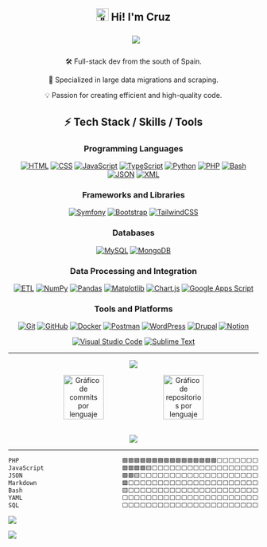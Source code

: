 <h2 align="center">
  <picture>
  <source srcset="https://fonts.gstatic.com/s/e/notoemoji/latest/1f44b/512.webp" type="image/webp">
  <img src="https://fonts.gstatic.com/s/e/notoemoji/latest/1f44b/512.gif" alt="👋" width="25" height="25">
</picture> Hi! I'm Cruz 

&nbsp;  [<img src="https://img.shields.io/badge/codecruz.mt@gmail.com-blue?logo=gmail">](mailto:codecruz.mt@gmail.com)

</h2>


<p align="center">
  🛠️ Full-stack dev from the south of Spain.
</p>
<p align="center">
📃 Specialized in large data migrations and scraping.
</p>
<p align="center">
💡 Passion for creating efficient and high-quality code.
</p>

<h2 align="center">

⚡ Tech Stack / Skills / Tools

</h2>


<div align="center">

### Programming Languages
[![HTML](https://img.shields.io/badge/HTML-%23E34F26.svg?logo=html5&logoColor=white)](#)
[![CSS](https://img.shields.io/badge/CSS-1572B6?logo=css3&logoColor=fff)](#)
[![JavaScript](https://img.shields.io/badge/JavaScript-F7DF1E?logo=javascript&logoColor=000)](#)
[![TypeScript](https://img.shields.io/badge/TypeScript-3178C6?logo=typescript&logoColor=fff)](#)
[![Python](https://img.shields.io/badge/Python-3776AB?logo=python&logoColor=fff)](#)
[![PHP](https://img.shields.io/badge/PHP-%23777BB4.svg?logo=php&logoColor=white)](#)
[![Bash](https://img.shields.io/badge/Bash-4EAA25?logo=gnubash&logoColor=fff)](#)
[![JSON](https://img.shields.io/badge/JSON-000?logo=json&logoColor=fff)](#)
[![XML](https://custom-icon-badges.demolab.com/badge/XML-896C05.svg?logo=code-1&logoColor=white)](#)

### Frameworks and Libraries
[![Symfony](https://img.shields.io/badge/Symfony-black?logo=symfony)](#)
[![Bootstrap](https://img.shields.io/badge/Bootstrap-7952B3?logo=bootstrap&logoColor=fff)](#)
[![TailwindCSS](https://img.shields.io/badge/Tailwind%20CSS-%2338B2AC.svg?logo=tailwind-css&logoColor=white)](#)


### Databases
[![MySQL](https://img.shields.io/badge/MySQL-4479A1?logo=mysql&logoColor=fff)](#)
[![MongoDB](https://img.shields.io/badge/MongoDB-%234ea94b.svg?logo=mongodb&logoColor=white)](#)

### Data Processing and Integration
[![ETL](https://custom-icon-badges.demolab.com/badge/ETL-9370DB?logo=etl-logo&logoColor=fff)](#)
[![NumPy](https://custom-icon-badges.demolab.com/badge/NumPy-FFDE59?logo=numpy-logo&logoColor=fff)](#)
[![Pandas](https://img.shields.io/badge/Pandas-150458?logo=pandas&logoColor=white)](#)
[![Matplotlib](https://custom-icon-badges.demolab.com/badge/Matplotlib-71D291?logo=matplotlib&logoColor=fff)](#)
[![Chart.js](https://img.shields.io/badge/Chart.js-FF6384?logo=chartdotjs&logoColor=fff)](#)
[![Google Apps Script](https://custom-icon-badges.demolab.com/badge/Google%20Apps%20Script-4285F4?logo=google_script_apps_logo_icon_159351&logoColor=white)](#)


### Tools and Platforms
[![Git](https://img.shields.io/badge/Git-F05032?logo=git&logoColor=fff)](#)
[![GitHub](https://img.shields.io/badge/GitHub-%23121011.svg?logo=github&logoColor=white)](#)
[![Docker](https://img.shields.io/badge/Docker-2496ED?logo=docker&logoColor=fff)](#)
[![Postman](https://img.shields.io/badge/Postman-FF6C37?logo=postman&logoColor=FFFFFF)](#)
[![WordPress](https://img.shields.io/badge/WordPress-%2321759B.svg?logo=wordpress&logoColor=white)](#)
[![Drupal](https://img.shields.io/badge/Drupal-0678BE?logo=drupal&logoColor=FFFFFF)](#)
[![Notion](https://img.shields.io/badge/Notion-000?logo=notion&logoColor=fff)](#)

[![Visual Studio Code](https://custom-icon-badges.demolab.com/badge/Visual%20Studio%20Code-0078d7.svg?logo=vsc&logoColor=white)](#)
[![Sublime Text](https://img.shields.io/badge/Sublime%20Text-%23575757.svg?logo=sublime-text&logoColor=important)](#)

</div>

---

<div align="center">
  

<p  align="center">
  
![](http://github-profile-summary-cards.vercel.app/api/cards/profile-details?username=codecruz&theme=gruvbox)

</p>

<div style="display: flex; justify-content: center;">
  <img src="https://github-readme-stats.vercel.app/api/wakatime?username=codecruz&langs_count=10&card_width=270&display_format=percent&hide_title=true" alt="Gráfico de commits por lenguaje" width="40%">
  <img src="http://github-profile-summary-cards.vercel.app/api/cards/repos-per-language?username=codecruz&theme=gruvbox" alt="Gráfico de repositorios por lenguaje" width="40%">
</div>

  <br/>
  
![](https://github-readme-streak-stats.herokuapp.com/?user=codecruz&theme=gruvbox-duo&hide_border=false&exclude_days=Sat,Sun)<br/>


</div>




---

<!--START_SECTION:waka-->

```txt
PHP                             🟩🟩🟩🟩🟩🟩🟩🟩🟩🟩🟩🟩🟩🟩🟩🟩⬜⬜⬜⬜⬜⬜⬜⬜⬜   64.25 %
JavaScript                      🟩🟩🟩🟩🟨⬜⬜⬜⬜⬜⬜⬜⬜⬜⬜⬜⬜⬜⬜⬜⬜⬜⬜⬜⬜   18.84 %
JSON                            🟩🟩🟨⬜⬜⬜⬜⬜⬜⬜⬜⬜⬜⬜⬜⬜⬜⬜⬜⬜⬜⬜⬜⬜⬜   10.03 %
Markdown                        🟩⬜⬜⬜⬜⬜⬜⬜⬜⬜⬜⬜⬜⬜⬜⬜⬜⬜⬜⬜⬜⬜⬜⬜⬜   03.65 %
Bash                            🟨⬜⬜⬜⬜⬜⬜⬜⬜⬜⬜⬜⬜⬜⬜⬜⬜⬜⬜⬜⬜⬜⬜⬜⬜   01.15 %
YAML                            ⬜⬜⬜⬜⬜⬜⬜⬜⬜⬜⬜⬜⬜⬜⬜⬜⬜⬜⬜⬜⬜⬜⬜⬜⬜   00.56 %
SQL                             ⬜⬜⬜⬜⬜⬜⬜⬜⬜⬜⬜⬜⬜⬜⬜⬜⬜⬜⬜⬜⬜⬜⬜⬜⬜   00.50 %
```

<!--END_SECTION:waka-->



<img src="https://github-readme-activity-graph.vercel.app/graph/?username=codecruz&bg_color=1F222E&color=F8D866&line=175F83&point=FFFFFF&hide_border=false&v8" />


<p align="right">

![](https://visitcount.itsvg.in/api?id=codecruz&icon=0&color=0)

</p>

